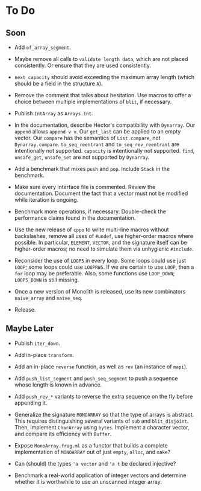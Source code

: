 # To Do

## Soon

* Add `of_array_segment`.

* Maybe remove all calls to `validate length data`,
  which are not placed consistently.
  Or ensure that they are used consistently.

* `next_capacity` should avoid exceeding the maximum array length
  (which should be a field in the structure `A`).

* Remove the comment that talks about hesitation.
  Use macros to offer a choice between multiple implementations of
  `blit`, if necessary.

* Publish `IntArray` as `Arrays.Int`.

* In the documentation, describe Hector's compatibility with `Dynarray`.
  Our `append` allows `append v v`.
  Our `get_last` can be applied to an empty vector.
  Our `compare` has the semantics of `List.compare`,
  not `Dynarray.compare`.
  `to_seq_reentrant` and `to_seq_rev_reentrant`
  are intentionally not supported.
  `capacity` is intentionally not supported.
  `find`, `unsafe_get`, `unsafe_set` are not supported by `Dynarray`.

* Add a benchmark that mixes `push` and `pop`.
  Include `Stack` in the benchmark.

* Make sure every interface file is commented. Review the documentation.
  Document the fact that a vector must not be modified while iteration is
  ongoing.

* Benchmark more operations, if necessary.
  Double-check the performance claims
  found in the documentation.

* Use the new release of `cppo`
  to write multi-line macros without backslashes,
  remove all uses of `#undef`,
  use higher-order macros where possible.
  In particular, `ELEMENT`, `VECTOR`, and the signature itself
  can be higher-order macros;
  no need to simulate them via unhygienic `#include`.

* Reconsider the use of `LOOP5` in every loop.
  Some loops could use just `LOOP`; some loops could use `LOOPRW5`.
  If we are certain to use `LOOP`, then a `for` loop may be preferable.
  Also, some functions use `LOOP_DOWN`; `LOOP5_DOWN` is still missing.

* Once a new version of Monolith is released,
  use its new combinators `naive_array` and `naive_seq`.

* Release.

## Maybe Later

* Publish `iter_down`.

* Add in-place `transform`.

* Add an in-place `reverse` function,
  as well as `rev` (an instance of `mapi`).

* Add `push_list_segment` and `push_seq_segment`
  to push a sequence whose length is known in advance.

* Add `push_rev_*` variants to reverse the extra sequence
  on the fly before appending it.

* Generalize the signature `MONOARRAY` so that the type of arrays is
  abstract. This requires distinguishing several variants of `sub`
  and `blit_disjoint`. Then, implement `CharArray` using `bytes`.
  Implement a character vector, and compare its efficiency with `Buffer`.

* Expose `MonoArray.frag.ml` as a functor that builds a complete
  implementation of `MONOARRAY` out of just `empty`, `alloc`, and
  `make`?

* Can (should) the types `'a vector` and `'a t` be declared injective?

* Benchmark a real-world application of integer vectors and determine
  whether it is worthwhile to use an unscanned integer array.
